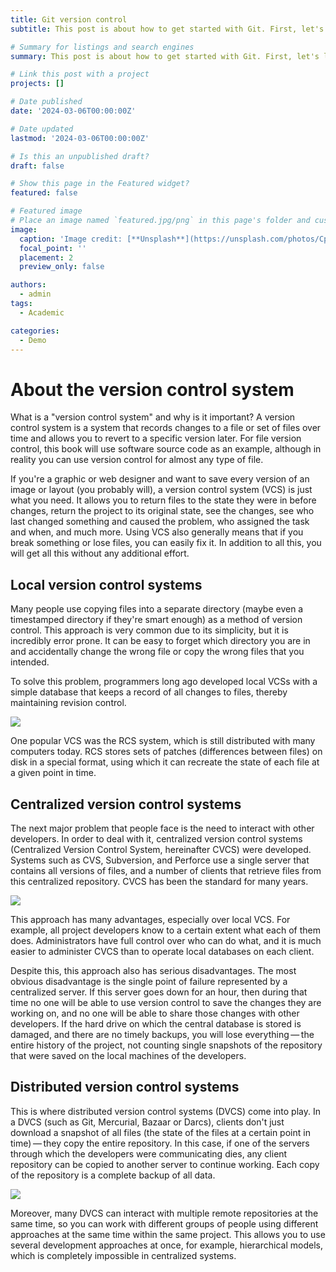 ```yaml
---
title: Git version control
subtitle: This post is about how to get started with Git. First, let's learn the basics of version control systems.

# Summary for listings and search engines
summary: This post is about how to get started with Git. First, let's learn the basics of version control systems.

# Link this post with a project
projects: []

# Date published
date: '2024-03-06T00:00:00Z'

# Date updated
lastmod: '2024-03-06T00:00:00Z'

# Is this an unpublished draft?
draft: false

# Show this page in the Featured widget?
featured: false

# Featured image
# Place an image named `featured.jpg/png` in this page's folder and customize its options here.
image:
  caption: 'Image credit: [**Unsplash**](https://unsplash.com/photos/CpkOjOcXdUY)'
  focal_point: ''
  placement: 2
  preview_only: false

authors:
  - admin
tags:
  - Academic

categories:
  - Demo
---
```


# About the version control system

What is a "version control system" and why is it important? A version control system is a system that records changes to a file or set of files over time and allows you to revert to a specific version later. For file version control, this book will use software source code as an example, although in reality you can use version control for almost any type of file.

If you're a graphic or web designer and want to save every version of an image or layout (you probably will), a version control system (VCS) is just what you need. It allows you to return files to the state they were in before changes, return the project to its original state, see the changes, see who last changed something and caused the problem, who assigned the task and when, and much more. Using VCS also generally means that if you break something or lose files, you can easily fix it. In addition to all this, you will get all this without any additional effort.

## Local version control systems

Many people use copying files into a separate directory (maybe even a timestamped directory if they're smart enough) as a method of version control. This approach is very common due to its simplicity, but it is incredibly error prone. It can be easy to forget which directory you are in and accidentally change the wrong file or copy the wrong files that you intended.

To solve this problem, programmers long ago developed local VCSs with a simple database that keeps a record of all changes to files, thereby maintaining revision control.

![](f.png)


One popular VCS was the RCS system, which is still distributed with many computers today. RCS stores sets of patches (differences between files) on disk in a special format, using which it can recreate the state of each file at a given point in time.

## Centralized version control systems

The next major problem that people face is the need to interact with other developers. In order to deal with it, centralized version control systems (Centralized Version Control System, hereinafter CVCS) were developed. Systems such as CVS, Subversion, and Perforce use a single server that contains all versions of files, and a number of clients that retrieve files from this centralized repository. CVCS has been the standard for many years.

![](к.png)

This approach has many advantages, especially over local VCS. For example, all project developers know to a certain extent what each of them does. Administrators have full control over who can do what, and it is much easier to administer CVCS than to operate local databases on each client.

Despite this, this approach also has serious disadvantages. The most obvious disadvantage is the single point of failure represented by a centralized server. If this server goes down for an hour, then during that time no one will be able to use version control to save the changes they are working on, and no one will be able to share those changes with other developers. If the hard drive on which the central database is stored is damaged, and there are no timely backups, you will lose everything — the entire history of the project, not counting single snapshots of the repository that were saved on the local machines of the developers.

## Distributed version control systems

This is where distributed version control systems (DVCS) come into play. In a DVCS (such as Git, Mercurial, Bazaar or Darcs), clients don't just download a snapshot of all files (the state of the files at a certain point in time) — they copy the entire repository. In this case, if one of the servers through which the developers were communicating dies, any client repository can be copied to another server to continue working. Each copy of the repository is a complete backup of all data.

![](р.png)

Moreover, many DVCS can interact with multiple remote repositories at the same time, so you can work with different groups of people using different approaches at the same time within the same project. This allows you to use several development approaches at once, for example, hierarchical models, which is completely impossible in centralized systems.
